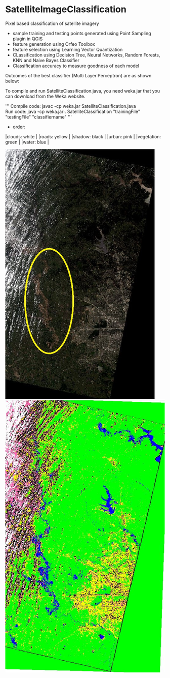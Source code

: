 # SatelliteImageClassification
Pixel based classification of satellite imagery
- sample training and testing points generated using Point Sampling plugin in QGIS
- feature generation using Orfeo Toolbox
- feature selection using Learning Vector Quantization
- CLassification using Decision Tree, Neural Networks, Random Forests, KNN and Naive Bayes Classifier
- Classification accuracy to measure goodness of each model

Outcomes of the best classifier (Multi Layer Perceptron) are as shown below:

To compile and run SatelliteClassification.java, you need weka.jar that you can download from the Weka website.

'''
Compile code:  javac -cp weka.jar SatelliteClassification.java  
Run code: java -cp weka.jar:. SatelliteClassification  "trainingFile" "testingFile" "classifiername"
'''

- order: 

|clouds: white | 
|roads: yellow |
|shadow: black |
|urban: pink |
|vegetation: green |
|water: blue |

!["Original LANDSAT 8 Image during Flooding"](./OriginalImage.JPG?raw=true "Original LANDSAT 8 Image during Flooding")
!["Multi Layer Perceptron Classification"](./mlpf1.JPG?raw=true "Multi Layer Perceptron Classification")